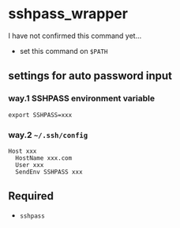 # sshpass_wrapper

I have not confirmed this command yet...

* set this command on `$PATH`

## settings for auto password input
### way.1 SSHPASS environment variable
```
export SSHPASS=xxx
```

### way.2 `~/.ssh/config`
```
Host xxx
  HostName xxx.com
  User xxx
  SendEnv SSHPASS xxx
```

## Required
* `sshpass`
